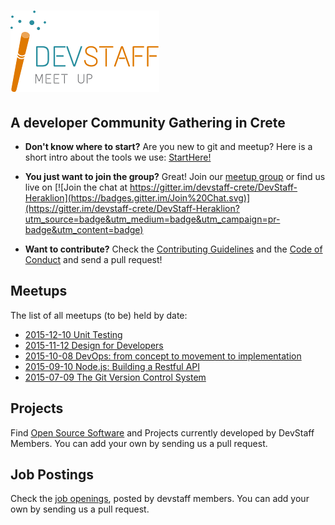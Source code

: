 # [![DevStaff home](images/logo.png)](http://www.devstaff.gr) 
## A developer Community Gathering in Crete

* **Don't know where to start?** Are you new to git and meetup? Here is a short intro about the tools we use: [StartHere!](StartHere.md)

* **You just want to join the group?** Great! 
  Join our [meetup group](http://www.meetup.com/DevStaff-A-Developer-Community-Gathering-In-Crete/) or find us live on [![Join the chat at https://gitter.im/devstaff-crete/DevStaff-Heraklion](https://badges.gitter.im/Join%20Chat.svg)](https://gitter.im/devstaff-crete/DevStaff-Heraklion?utm_source=badge&utm_medium=badge&utm_campaign=pr-badge&utm_content=badge)

* **Want to contribute?** Check the [Contributing Guidelines](CONTRIBUTING.md)
  and the [Code of Conduct](CodeOfConduct.md) and send a pull request!

## Meetups 

The list of all meetups (to be) held by date:

* [2015-12-10 Unit Testing](https://github.com/devstaff-crete/meetup05-Testing)
* [2015-11-12 Design for Developers](https://github.com/devstaff-crete/meetup04-Design)
* [2015-10-08 DevOps: from concept to movement to implementation](https://github.com/devstaff-crete/meetup03-DevOps)
* [2015-09-10 Node.js: Building a Restful API](https://github.com/devstaff-crete/meetup02-NodeJS)
* [2015-07-09 The Git Version Control System](https://github.com/devstaff-crete/meetup01-Git)

## Projects

Find [Open Source Software](projects/README.md) and Projects currently developed by DevStaff Members. You can add your own by sending us a pull request. 

## Job Postings 

Check the [job openings](jobs/README.md), posted by devstaff members. You can add your own by
sending us a pull request.
